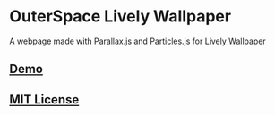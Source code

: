 # OuterSpace Lively Wallpaper

A webpage made with [Parallax.js](https://github.com/wagerfield/parallax) and [Particles.js](https://github.com/VincentGarreau/particles.js) for [Lively Wallpaper](https://github.com/rocksdanister/lively)

## [Demo](https://venombigbozz.github.io/OuterSpace-Lively/)
## [MIT License](LICENSE)
